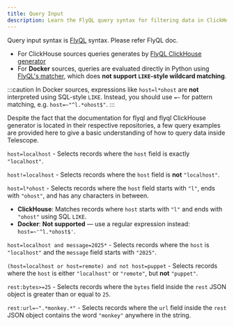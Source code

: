 ```yaml
---
title: Query Input
description: Learn the FlyQL query syntax for filtering data in ClickHouse and Docker sources.
---
```


Query input syntax is [FlyQL](https://github.com/iamtelescope/flyql) syntax. Please refer FlyQL doc.

- For ClickHouse sources queries generates by [FlyQL ClickHouse generator](https://github.com/iamtelescope/flyql-generators/tree/main/python/flyql_generators)
- For **Docker** sources, queries are evaluated directly in Python using [FlyQL's matcher](https://github.com/iamtelescope/flyql/blob/main/python/flyql/matcher/evaluator.py), which does **not support `LIKE`-style wildcard matching**.

:::caution
In Docker sources, expressions like `host=l*ohost` are **not** interpreted using SQL-style `LIKE`. Instead, you should use `=~` for pattern matching, e.g. `host=~"^l.*ohost$"`.
:::

Despite the fact that the documentation for flyql and flyql ClickHouse generator is located in their respective repositories, a few query examples are provided here to give a basic understanding of how to query data inside Telescope.

`host=localhost` - Selects records where the `host` field is exactly `"localhost"`.

`host!=localhost` - Selects records where the `host` field is **not** `"localhost"`.

`host=l*ohost` - Selects records where the `host` field starts with `"l"`, ends with `"ohost"`, and has any characters in between.
- **ClickHouse**: Matches records where `host` starts with `"l"` and ends with `"ohost"` using SQL `LIKE`.
- **Docker**: **Not supported** — use a regular expression instead: `host=~'^l.*ohost$'`.

`host=localhost and message=2025*` - Selects records where the `host` is `"localhost"` and the `message` field starts with `"2025"`.

`(host=localhost or host=remote) and not host=puppet` - Selects records where the `host` is either `"localhost"` or `"remote"`, but **not** `"puppet"`.

`rest:bytes>=25` - Selects records where the `bytes` field inside the `rest` JSON object is greater than or equal to `25`.

`rest:url=~".*monkey.*"` - Selects records where the `url` field inside the `rest` JSON object contains the word `"monkey"` anywhere in the string.